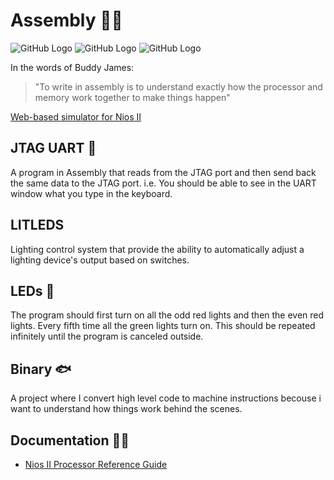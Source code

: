 

# Assembly :technologist:
![GitHub Logo](https://img.shields.io/badge/Version-1.0.0-blue) ![GitHub Logo](https://img.shields.io/badge/-Assembly-blue) ![GitHub Logo](https://img.shields.io/badge/-Nios_II-blue)

In the words of Buddy James:
> "To write in assembly is to understand exactly how the processor and memory work together to make things happen"

[Web-based simulator for Nios II]( https://cpulator.01xz.net/?sys=nios-de2)

## JTAG UART :dolphin: 
A program in Assembly that reads from the JTAG port
and then send back the same data to the JTAG port. i.e. You should be able to see in the UART window what
you type in the keyboard.

## LITLEDS
Lighting control system that provide the ability to automatically adjust a lighting device's output based on switches.

## LEDs :whale:
The program should first turn on all the odd red lights and then the even red lights. 
Every fifth time all the green lights turn on. This should be repeated 
infinitely until the program is canceled outside. 

## Binary :fish:

A project where I convert high level code to machine instructions 
becouse i want to understand how things work behind the scenes.

## Documentation :man_student:

- [Nios II Processor Reference Guide](https://www.intel.com/content/dam/www/programmable/us/en/pdfs/literature/hb/nios2/n2cpu_nii5v1.pdf) 
